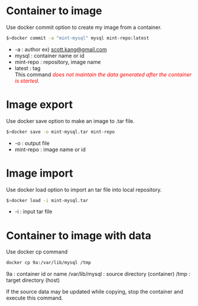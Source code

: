 # Container to image
Use docker commit option to create my image from a container.
```bash
$>docker commit -a "mint-mysql" mysql mint-repo:latest
```
* -a : author ex) scott.kang@gmail.com
* mysql : container name or id
* mint-repo : repository, image name
* latest : tag   
This command <i style="color:red">does not maintain the data generated after the container is started</i>.

# Image export
Use docker save option to make an image to .tar file.
```bash
$>docker save -o mint-mysql.tar mint-repo
```
* -o : output file 
* mint-repo : image name or id

# Image import
Use docker load option to import an tar file into local repository.
```bash
$>docker load -i mint-mysql.tar
```

* -i : input tar file

# Container to image with data 

Use docker cp command
```bash
docker cp 9a:/var/lib/mysql /tmp
```
9a : container id or name
/var/lib/mysql : source directory (container)
/tmp : target directory (host)   

If the source data may be updated while copying, stop the container and execute this command.
